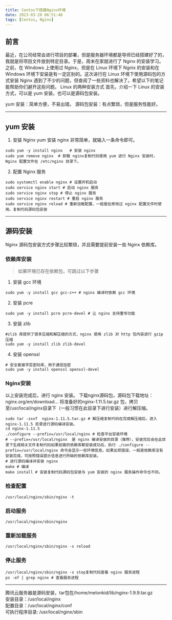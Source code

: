 ```yaml
---
title: Centos下搭建Nginx环境
date: 2023-03-28 06:51:48
tags: [Centos, Nginx]
---
```


## 前言
最近，在公司经常会进行项目的部署，但是服务器环境都是导师已经搭建好了的，我就是将项目文件放到特定目录。于是，周末在家就进行了 Nginx 的安装学习。之前，在 Windows 上使用过 Nginx，但是在 Linux 环境下 Ngnix 的安装和在 Windows 环境下安装是有一定区别的。这次进行在 Linux 环境下使用源码包的方式安装 Nginx 遇到了不少的问题，但查阅了一些资料也解决了。希望以下的笔记能帮助你们避开这些问题。
Linux 的两种安装方式
首先，介绍一下 Linux 的安装方式，可以是 yum 安装，也可以是源码包安装。

yum 安装：简单方便，不易出错。
源码包安装：有点繁琐，但是服务性能好。

---

## yum 安装
1. 安装 Nginx
yum 安装 nginx 非常简单，就输入一条命令即可。

```shell
sudo yum -y install nginx   # 安装 nginx
sudo yum remove nginx  # 卸载 nginx复制代码使用 yum 进行 Nginx 安装时，Nginx 配置文件在 /etc/nginx 目录下。
```

2. 配置 Nginx 服务

```shell
sudo systemctl enable nginx # 设置开机启动 
sudo service nginx start # 启动 nginx 服务
sudo service nginx stop # 停止 nginx 服务
sudo service nginx restart # 重启 nginx 服务
sudo service nginx reload # 重新加载配置，一般是在修改过 nginx 配置文件时使用。复制代码源码包安装
```

---

## 源码安装
Nginx 源码包安装方式步骤比较繁琐，并且需要提前安装一些 Nginx 依赖库。
### 依赖库安装
> 如果环境已存在依赖包，可跳过以下步骤

1. 安装 gcc 环境
```shell
sudo yum -y install gcc gcc-c++ # nginx 编译时依赖 gcc 环境
```

2. 安装 pcre
```shell
sudo yum -y install pcre pcre-devel # 让 nginx 支持重写功能
```

3. 安装 zlib
```shell
#zlib 库提供了很多压缩和解压缩的方式，nginx 使用 zlib 对 http 包内容进行 gzip 压缩
sudo yum -y install zlib zlib-devel 
```
4. 安装 openssl
```shell
# 安全套接字层密码库，用于通信加密
sudo yum -y install openssl openssl-devel
```

### Nginx安装
以上安装完成后，进行 nginx 安装。
下载nginx源码包，源码包下载地址：nginx.org/en/download…
将准备好的nginx-1.11.5.tar.gz 包，拷贝至/usr/local/nginx目录下（一般习惯在此目录下进行安装）进行解压缩。

```shell
sudo tar -zxvf  nginx-1.11.5.tar.gz # 解压缩复制代码在完成解压缩后，进入 nginx-1.11.5 目录进行源码编译安装。
cd nginx-1.11.5
./configure --prefix=/usr/local/nginx # 检查平台安装环境
# --prefix=/usr/local/nginx  是 nginx 编译安装的目录（推荐），安装完后会在此目录下生成相关文件复制代码如果前面的依赖库都安装成功后，执行 ./configure --prefix=/usr/local/nginx 命令会显示一些环境信息。如果出现错误，一般是依赖库没有安装完成，可按照错误提示信息进行所缺的依赖库安装。
# 进行源码编译并安装 nginx
make # 编译
make install # 安装复制代码源码包安装与 yum 安装的 nginx 服务操作命令也不同。
```

### 检查配置
```shell
/usr/local/nginx/sbin/nginx -t
```

### 启动服务
```shell
/usr/local/nginx/sbin/nginx
```

### 重新加载服务
```shell
/usr/local/nginx/sbin/nginx -s reload
```

### 停止服务
```shell
/usr/local/nginx/sbin/nginx -s stop复制代码查看 nginx 服务进程
ps -ef | grep nginx # 查看服务进程
```

---

腾讯云服务器是源码安装，tar包在/home/melonkid/lib/nginx-1.9.9.tar.gz  
安装目录：/usr/local/nginx  
配置目录：/usr/local/nginx/conf  
可执行程序目录: /usr/local/nginx/sbin 


